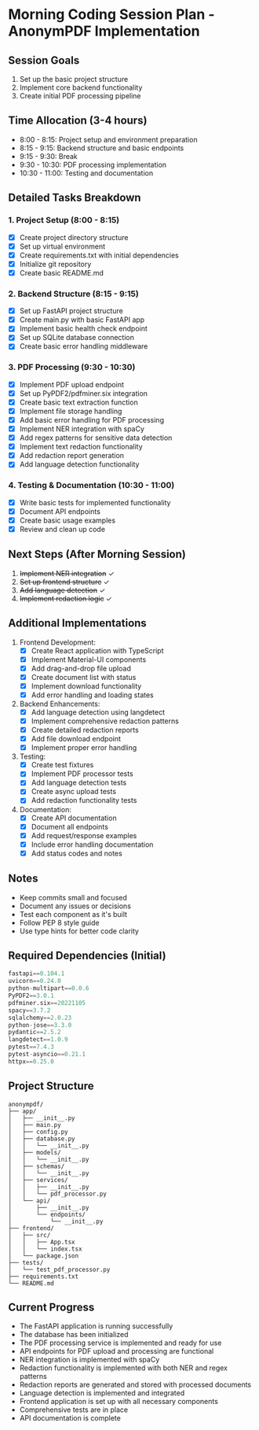 # Morning Coding Session Plan - AnonymPDF Implementation

## Session Goals
1. Set up the basic project structure
2. Implement core backend functionality
3. Create initial PDF processing pipeline

## Time Allocation (3-4 hours)
- 8:00 - 8:15: Project setup and environment preparation
- 8:15 - 9:15: Backend structure and basic endpoints
- 9:15 - 9:30: Break
- 9:30 - 10:30: PDF processing implementation
- 10:30 - 11:00: Testing and documentation

## Detailed Tasks Breakdown

### 1. Project Setup (8:00 - 8:15)
- [x] Create project directory structure
- [x] Set up virtual environment
- [x] Create requirements.txt with initial dependencies
- [x] Initialize git repository
- [x] Create basic README.md

### 2. Backend Structure (8:15 - 9:15)
- [x] Set up FastAPI project structure
- [x] Create main.py with basic FastAPI app
- [x] Implement basic health check endpoint
- [x] Set up SQLite database connection
- [x] Create basic error handling middleware

### 3. PDF Processing (9:30 - 10:30)
- [x] Implement PDF upload endpoint
- [x] Set up PyPDF2/pdfminer.six integration
- [x] Create basic text extraction function
- [x] Implement file storage handling
- [x] Add basic error handling for PDF processing
- [x] Implement NER integration with spaCy
- [x] Add regex patterns for sensitive data detection
- [x] Implement text redaction functionality
- [x] Add redaction report generation
- [x] Add language detection functionality

### 4. Testing & Documentation (10:30 - 11:00)
- [x] Write basic tests for implemented functionality
- [x] Document API endpoints
- [x] Create basic usage examples
- [x] Review and clean up code

## Next Steps (After Morning Session)
1. ~~Implement NER integration~~ ✓
2. ~~Set up frontend structure~~ ✓
3. ~~Add language detection~~ ✓
4. ~~Implement redaction logic~~ ✓

## Additional Implementations
1. Frontend Development:
   - [x] Create React application with TypeScript
   - [x] Implement Material-UI components
   - [x] Add drag-and-drop file upload
   - [x] Create document list with status
   - [x] Implement download functionality
   - [x] Add error handling and loading states

2. Backend Enhancements:
   - [x] Add language detection using langdetect
   - [x] Implement comprehensive redaction patterns
   - [x] Create detailed redaction reports
   - [x] Add file download endpoint
   - [x] Implement proper error handling

3. Testing:
   - [x] Create test fixtures
   - [x] Implement PDF processor tests
   - [x] Add language detection tests
   - [x] Create async upload tests
   - [x] Add redaction functionality tests

4. Documentation:
   - [x] Create API documentation
   - [x] Document all endpoints
   - [x] Add request/response examples
   - [x] Include error handling documentation
   - [x] Add status codes and notes

## Notes
- Keep commits small and focused
- Document any issues or decisions
- Test each component as it's built
- Follow PEP 8 style guide
- Use type hints for better code clarity

## Required Dependencies (Initial)
```python
fastapi==0.104.1
uvicorn==0.24.0
python-multipart==0.0.6
PyPDF2==3.0.1
pdfminer.six==20221105
spacy==3.7.2
sqlalchemy==2.0.23
python-jose==3.3.0
pydantic==2.5.2
langdetect==1.0.9
pytest==7.4.3
pytest-asyncio==0.21.1
httpx==0.25.0
```

## Project Structure
```
anonympdf/
├── app/
│   ├── __init__.py
│   ├── main.py
│   ├── config.py
│   ├── database.py
│   │   └── __init__.py
│   ├── models/
│   │   └── __init__.py
│   ├── schemas/
│   │   └── __init__.py
│   ├── services/
│   │   ├── __init__.py
│   │   └── pdf_processor.py
│   └── api/
│       ├── __init__.py
│       └── endpoints/
│           └── __init__.py
├── frontend/
│   ├── src/
│   │   ├── App.tsx
│   │   └── index.tsx
│   └── package.json
├── tests/
│   └── test_pdf_processor.py
├── requirements.txt
└── README.md
```

## Current Progress
- The FastAPI application is running successfully
- The database has been initialized
- The PDF processing service is implemented and ready for use
- API endpoints for PDF upload and processing are functional
- NER integration is implemented with spaCy
- Redaction functionality is implemented with both NER and regex patterns
- Redaction reports are generated and stored with processed documents
- Language detection is implemented and integrated
- Frontend application is set up with all necessary components
- Comprehensive tests are in place
- API documentation is complete 